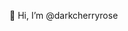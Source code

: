 👋 Hi, I’m @darkcherryrose


<!---
darkcherryrose/darkcherryrose is a ✨ special ✨ repository because its `README.md` (this file) appears on your GitHub profile.
You can click the Preview link to take a look at your changes.
--->
